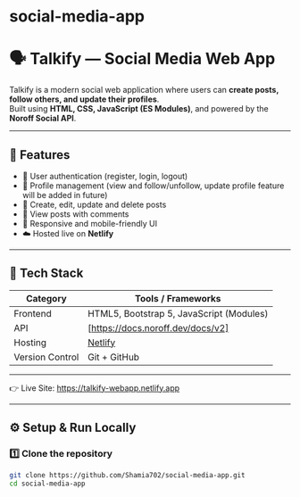 # social-media-app
# 🗣️ Talkify — Social Media Web App

Talkify is a modern social web application where users can **create posts, follow others, and update their profiles**.  
Built using **HTML, CSS, JavaScript (ES Modules)**, and powered by the **Noroff Social API**.

---

## 🚀 Features

- 🔐 User authentication (register, login, logout)
- 👤 Profile management (view and follow/unfollow, update profile feature will be added in future)
- 📝 Create, edit, update and delete posts
- 💬 View posts with comments
- 📱 Responsive and mobile-friendly UI
- ☁️ Hosted live on **Netlify**

---

## 🧩 Tech Stack

| Category | Tools / Frameworks |
|-----------|--------------------|
| Frontend | HTML5, Bootstrap 5, JavaScript (Modules) |
| API | [https://docs.noroff.dev/docs/v2] |
| Hosting | [Netlify](https://www.netlify.com/) |
| Version Control | Git + GitHub |

---

👉 Live Site: https://talkify-webapp.netlify.app

---


## ⚙️ Setup & Run Locally

### 1️⃣ Clone the repository  
```bash
git clone https://github.com/Shamia702/social-media-app.git
cd social-media-app



